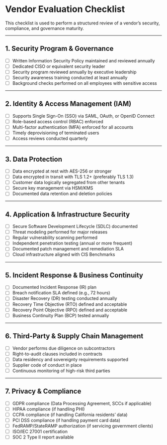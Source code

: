# Vendor Evaluation Checklist

This checklist is used to perform a structured review of a vendor’s security, compliance, and governance maturity.

---

## 1. Security Program & Governance
- [ ] Written Information Security Policy maintained and reviewed annually
- [ ] Dedicated CISO or equivalent security leader
- [ ] Security program reviewed annually by executive leadership
- [ ] Security awareness training conducted at least annually
- [ ] Background checks performed on all employees with sensitive access

---

## 2. Identity & Access Management (IAM)
- [ ] Supports Single Sign-On (SSO) via SAML, OAuth, or OpenID Connect
- [ ] Role-based access control (RBAC) enforced
- [ ] Multi-factor authentication (MFA) enforced for all accounts
- [ ] Timely deprovisioning of terminated users
- [ ] Access reviews conducted quarterly

---

## 3. Data Protection
- [ ] Data encrypted at rest with AES-256 or stronger
- [ ] Data encrypted in transit with TLS 1.2+ (preferably TLS 1.3)
- [ ] Customer data logically segregated from other tenants
- [ ] Secure key management via HSM/KMS
- [ ] Documented data retention and deletion policies

---

## 4. Application & Infrastructure Security
- [ ] Secure Software Development Lifecycle (SDLC) documented
- [ ] Threat modeling performed for major releases
- [ ] Regular vulnerability scanning performed
- [ ] Independent penetration testing (annual or more frequent)
- [ ] Documented patch management and remediation SLA
- [ ] Cloud infrastructure aligned with CIS Benchmarks

---

## 5. Incident Response & Business Continuity
- [ ] Documented Incident Response (IR) plan
- [ ] Breach notification SLA defined (e.g., 72 hours)
- [ ] Disaster Recovery (DR) testing conducted annually
- [ ] Recovery Time Objective (RTO) defined and acceptable
- [ ] Recovery Point Objective (RPO) defined and acceptable
- [ ] Business Continuity Plan (BCP) tested annually

---

## 6. Third-Party & Supply Chain Management
- [ ] Vendor performs due diligence on subcontractors
- [ ] Right-to-audit clauses included in contracts
- [ ] Data residency and sovereignty requirements supported
- [ ] Supplier code of conduct in place
- [ ] Continuous monitoring of high-risk third parties

---

## 7. Privacy & Compliance
- [ ] GDPR compliance (Data Processing Agreement, SCCs if applicable)
- [ ] HIPAA compliance (if handling PHI)
- [ ] CCPA compliance (if handling California residents’ data)
- [ ] PCI DSS compliance (if handling payment card data)
- [ ] FedRAMP/StateRAMP authorization (if servicing government clients)
- [ ] ISO/IEC 27001 certification
- [ ] SOC 2 Type II report available

